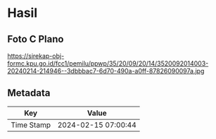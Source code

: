 # Hasil

## Foto C Plano

https://sirekap-obj-formc.kpu.go.id/fcc1/pemilu/ppwp/35/20/09/20/14/3520092014003-20240214-214946--3dbbbac7-6d70-490a-a0ff-87826090097a.jpg


## Metadata

| Key        | Value               |
| ---------- | ------------------- |
| Time Stamp | 2024-02-15 07:00:44 |



